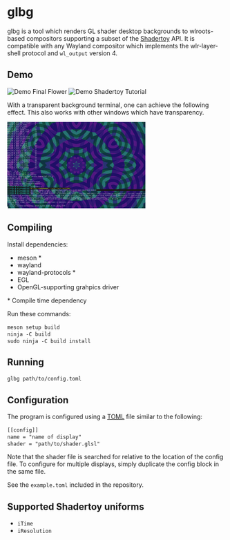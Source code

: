 # glbg

glbg is a tool which renders GL shader desktop backgrounds to wlroots-based compositors supporting a subset of the [Shadertoy](https://www.shadertoy.com/) API. It is compatible with any Wayland compositor which implements the wlr-layer-shell protocol and `wl_output` version 4.

## Demo

![Demo Final Flower](https://github.com/jw4js/glbg/raw/master/demos/final_flower.gif)
![Demo Shadertoy Tutorial](https://github.com/jw4js/glbg/raw/master/demos/shadertoy_tutorial.gif)

With a transparent background terminal, one can achieve the following effect. This also works with other windows which have transparency.

![Demo Transparent](https://github.com/jw4js/glbg/raw/master/demos/transparent.gif)

## Compiling

Install dependencies:

* meson \*
* wayland
* wayland-protocols \*
* EGL
* OpenGL-supporting grahpics driver

\* Compile time dependency

Run these commands:
    
    meson setup build
    ninja -C build
    sudo ninja -C build install

## Running

    glbg path/to/config.toml

## Configuration

The program is configured using a [TOML](https://toml.io/) file similar to the following:

    [[config]]
    name = "name of display"
    shader = "path/to/shader.glsl"

Note that the shader file is searched for relative to the location of the config file. To configure for multiple displays, simply duplicate the config block in the same file.

See the `example.toml` included in the repository.

## Supported Shadertoy uniforms

* `iTime`
* `iResolution`

